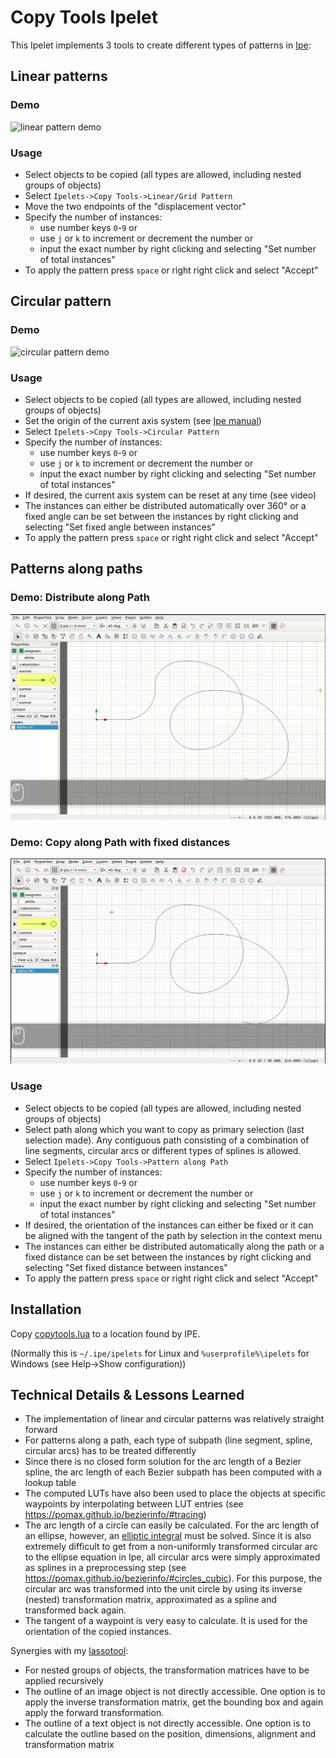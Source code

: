 # Copy Tools Ipelet

This Ipelet implements 3 tools to create different types of patterns in [Ipe](https://ipe.otfried.org/):

## Linear patterns

### Demo

![linear pattern demo](img/lin_pattern_opt.gif)

### Usage

* Select objects to be copied (all types are allowed, including nested groups of objects)
* Select `Ipelets->Copy Tools->Linear/Grid Pattern`
* Move the two endpoints of the "displacement vector"
* Specify the number of instances:
    * use number keys `0`-`9` or
    * use `j` or `k` to increment or decrement the number or
    * input the exact number by right clicking and selecting "Set number of total instances"
* To apply the pattern press `space` or right right click and select "Accept"

## Circular pattern

### Demo

![circular pattern demo](img/circ_pattern_opt.gif)

### Usage

* Select objects to be copied (all types are allowed, including nested groups of objects)
* Set the origin of the current axis system (see [Ipe manual](https://otfried.github.io/ipe/40_snapping.html#angular-snapping))
* Select `Ipelets->Copy Tools->Circular Pattern`
* Specify the number of instances:
    * use number keys `0`-`9` or
    * use `j` or `k` to increment or decrement the number or
    * input the exact number by right clicking and selecting "Set number of total instances"
* If desired, the current axis system can be reset at any time (see video)
* The instances can either be distributed automatically over 360° or a fixed angle can be set between the instances by right clicking and selecting "Set fixed angle between instances"
* To apply the pattern press `space` or right right click and select "Accept"

## Patterns along paths

### Demo: Distribute along Path

![distribute pattern along path demo](img/distribute_along_path_opt.gif)

### Demo: Copy along Path with fixed distances

![pattern along path with fixed distance demo](img/fixed_along_path_opt.gif)

### Usage

* Select objects to be copied (all types are allowed, including nested groups of objects)
* Select path along which you want to copy as primary selection (last selection made).
Any contiguous path consisting of a combination of line segments, circular arcs or different types of splines is allowed.
* Select `Ipelets->Copy Tools->Pattern along Path`
* Specify the number of instances:
    * use number keys `0`-`9` or
    * use `j` or `k` to increment or decrement the number or
    * input the exact number by right clicking and selecting "Set number of total instances"
* If desired, the orientation of the instances can either be fixed or it can be aligned with the tangent of the path by selection in the context menu
* The instances can either be distributed automatically along the path or a fixed distance can be set between the instances by right clicking and selecting "Set fixed distance between instances"
* To apply the pattern press `space` or right right click and select "Accept"

## Installation

Copy [copytools.lua](copytools.lua) to a location found by IPE.

(Normally this is `~/.ipe/ipelets` for Linux and `%userprofile%\ipelets` for Windows (see Help->Show configuration))

## Technical Details & Lessons Learned

* The implementation of linear and circular patterns was relatively straight forward
* For patterns along a path, each type of subpath (line segment, spline, circular arcs) has to be treated differently
* Since there is no closed form solution for the arc length of a Bezier spline, the arc length of each Bezier subpath has been computed with a lookup table
* The computed LUTs have also been used to place the objects at specific waypoints by interpolating between LUT entries (see https://pomax.github.io/bezierinfo/#tracing)
* The arc length of a circle can easily be calculated. For the arc length of an ellipse, however, an [elliptic integral](https://en.wikipedia.org/wiki/Elliptic_integral#Incomplete_elliptic_integral_of_the_second_kind) must be solved. Since it is also extremely difficult to get from a non-uniformly transformed circular arc to the ellipse equation in Ipe, all circular arcs were simply approximated as splines in a preprocessing step (see https://pomax.github.io/bezierinfo/#circles_cubic). For this purpose, the circular arc was transformed into the unit circle by using its inverse (nested) transformation matrix, approximated as a spline and transformed back again.
* The tangent of a waypoint is very easy to calculate. It is used for the orientation of the copied instances.

Synergies with my [lassotool](https://github.com/Marian-Braendle/ipe-lassotool/tree/main):

* For nested groups of objects, the transformation matrices have to be applied recursively
* The outline of an image object is not directly accessible. One option is to apply the inverse transformation matrix, get the bounding box and again apply the forward transformation.
* The outline of a text object is not directly accessible. One option is to calculate the outline based on the position, dimensions, alignment and transformation matrix